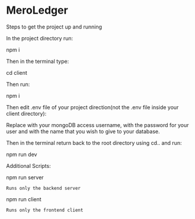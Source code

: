 # MeroLedger

Steps to get the project up and running

In the project directory run:

  npm i

Then in the terminal type:

  cd client

Then run:

  npm i

Then edit .env file of your project direction(not the .env file inside your client directory):

  Replace <username> with your mongoDB access username, <password> with the password for your user and <dbname> with the name that you wish to give to your database.

Then in the terminal return back to the root directory using cd.. and run:

  npm run dev

Additional Scripts:

  npm run server

    Runs only the backend server

  npm run client

    Runs only the frontend client
